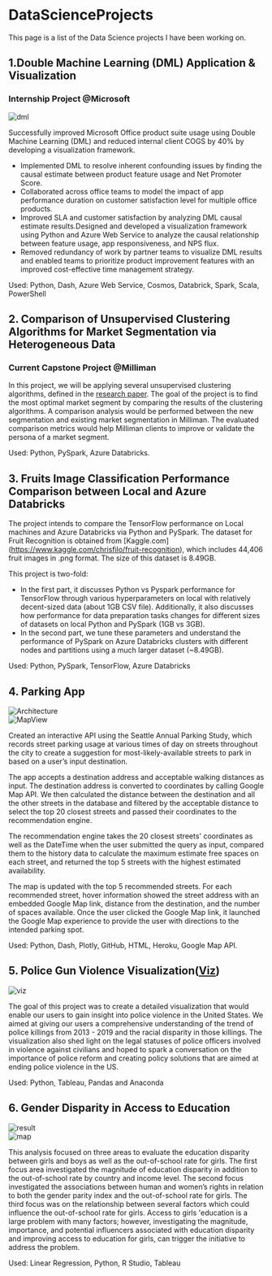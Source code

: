 # DataScienceProjects
This page is a list of the Data Science projects I have been working on. 

## 1.Double Machine Learning (DML) Application & Visualization 
### Internship Project @Microsoft
![dml](https://github.com/qhsun/DataScienceProjects/blob/main/images/dml.png?raw=true)  

Successfully improved Microsoft Office product suite usage using Double Machine Learning (DML) and reduced internal client COGS by 40% by developing a visualization framework.
- Implemented DML to resolve inherent confounding issues by finding the causal estimate between product feature usage and Net Promoter Score.
- Collaborated across office teams to model the impact of app performance duration on customer satisfaction level for multiple office products.
- Improved SLA and customer satisfaction by analyzing DML causal estimate results.Designed and developed a visualization framework using Python and Azure Web Service to analyze the causal relationship between feature usage, app responsiveness, and NPS flux. 
- Removed redundancy of work by partner teams to visualize DML results and enabled teams to prioritize product improvement features with an improved cost-effective time management strategy. 
      
Used: Python, Dash, Azure Web Service, Cosmos, Databrick, Spark, Scala, PowerShell

## 2. Comparison of Unsupervised Clustering Algorithms for Market Segmentation via Heterogeneous Data
### Current Capstone Project @Milliman
In this project, we will be applying several unsupervised clustering algorithms, defined in the [research paper](https://www.nature.com/articles/s41598-021-83340-8). The goal of the project is to find the most optimal market segment by comparing the results of the clustering algorithms. A comparison analysis would be performed between the new segmentation and existing market segmentation in Milliman. The evaluated comparison metrics would help Milliman clients to improve or validate the persona of a market segment.   
   
Used: Python, PySpark, Azure Databricks.  

## 3. Fruits Image Classification Performance Comparison between Local and Azure Databricks
The project intends to compare the TensorFlow performance on Local machines and Azure Databricks via Python and PySpark. The dataset for Fruit Recognition is obtained from [Kaggle.com] (https://www.kaggle.com/chrisfilo/fruit-recognition), which includes 44,406 fruit images in .png format. The size of this dataset is 8.49GB.   

This project is two-fold:  
- In the first part, it discusses Python vs Pyspark performance for TensorFlow through various hyperparameters on local with relatively decent-sized data (about 1GB CSV file). Additionally, it also discusses how performance for data preparation tasks changes for different sizes of datasets on local Python and PySpark (1GB vs 3GB).   
- In the second part, we tune these parameters and understand the performance of PySpark on Azure Databricks clusters with different nodes and partitions using a much larger dataset (~8.49GB).   
     
Used: Python, PySpark, TensorFlow, Azure Databricks


## 4. Parking App
![Architecture](https://github.com/qhsun/DataScienceProjects/blob/main/images/parkingarchitecture.png?raw=true)  
![MapView](https://github.com/qhsun/DataScienceProjects/blob/main/images/parkingmap.png?raw=true)   

Created an interactive API using the Seattle Annual Parking Study, which records street parking usage at various times of day on streets throughout the city to create a suggestion for most-likely-available streets to park in based on a user’s input destination.   

The app accepts a destination address and acceptable walking distances as input. The destination address is converted to coordinates by calling Google Map API. We then calculated the distance between the destination and all the other streets in the database and filtered by the acceptable distance to select the top 20 closest streets and passed their coordinates to the recommendation engine.   

The recommendation engine takes the 20 closest streets' coordinates as well as the DateTime when the user submitted the query as input, compared them to the history data to calculate the maximum estimate free spaces on each street, and returned the top 5 streets with the highest estimated availability.   

The map is updated with the top 5 recommended streets. For each recommended street, hover information showed the street address with an embedded Google Map link, distance from the destination, and the number of spaces available. Once the user clicked the Google Map link, it launched the Google Map experience to provide the user with directions to the intended parking spot.   
    
Used: Python, Dash, Plotly, GitHub, HTML, Heroku, Google Map API.  

## 5. Police Gun Violence Visualization([Viz](https://public.tableau.com/app/profile/qiaohui.sun/viz/PoliceViolenceintheUnitedStates2013-2019_16077210133780/Final_Concept))  
![viz](https://github.com/qhsun/DataScienceProjects/blob/main/images/gunviolence.png?raw=true)   

The goal of this project was to create a detailed visualization that would enable our users to gain insight into police violence in the United States. We aimed at giving our users a comprehensive understanding of the trend of police killings from 2013 - 2019 and the racial disparity in those killings. The visualization also shed light on the legal statuses of police officers involved in violence against civilians and hoped to spark a conversation on the importance of police reform and creating policy solutions that are aimed at ending police violence in the US.      
   
Used: Python, Tableau, Pandas and Anaconda   
 

## 6. Gender Disparity in Access to Education
![result](https://github.com/qhsun/DataScienceProjects/blob/main/images/eduresult.png?raw=true)  
![map](https://github.com/qhsun/DataScienceProjects/blob/main/images/eduviz.png?raw=true) 

This analysis focused on three areas to evaluate the education disparity between girls and boys as well as the out-of-school rate for girls. The first focus area investigated the magnitude of education disparity in addition to the out-of-school rate by country and income level. The second focus investigated the associations between human and women’s rights in relation to both the gender parity index and the out-of-school rate for girls. The third focus was on the relationship between several factors which could influence the out-of-school rate for girls. Access to girls 'education is a large problem with many factors; however, investigating the magnitude, importance, and potential influencers associated with education disparity and improving access to education for girls, can trigger the initiative to address the problem.     
   
Used: Linear Regression, Python, R Studio, Tableau  
   




